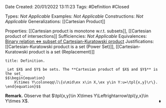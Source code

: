 <br />
<br />

Date Created: 20/01/2022 13:11:23
Tags: #Definition #Closed

Types: _Not Applicable_
Examples: _Not Applicable_ 
Constructions: _Not Applicable_
Generalizations: [[Cartesian Product]]

Properties: [[Cartesian product is monotone w.r.t. subsets]], [[Cartesian product of intersections]]
Sufficiencies: _Not Applicable_
Equivalences: [Binary relation $\Leftrightarrow$ subset of Cartesian-Kuratowski product](Binary%20relation%20iff%20subset%20of%20Cartesian-Kuratowski%20product.md)
Justifications: [[Cartesian-Kuratowski product is a set (Power Set)]], [[Cartesian-Kuratowski product is a set (Replacement)]]

``` ad-Definition
title: Definition.

_Let $X$ and $Y$ be sets. The **Cartesian product of $X$ and $Y$** is the set_
$$\begin{equation}
    X\times Y\coloneqq\l\{u\mid\ex x\in X,\ex y\in Y:u=\tpl{x,y}\r\}.
\end{equation}$$

```

**Remark.** Observe that $\tpl{x,y}\in X\times Y\Leftrightarrow\tpl{y,x}\in Y\times X$.<span style="float:right;">$\blacklozenge$</span>
